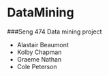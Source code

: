 # DataMining
###Seng 474 Data mining project
- Alastair Beaumont
- Kolby Chapman
- Graeme Nathan
- Cole Peterson
